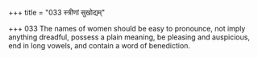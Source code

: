 +++
title = "033 स्त्रीणां सुखोद्यम्"

+++
033	The names of women should be easy to pronounce, not imply anything dreadful, possess a plain meaning, be pleasing and auspicious, end in long vowels, and contain a word of benediction.